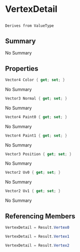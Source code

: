 # VertexDetail

## 
```c#
Derives from ValueType
```

## Summary

No Summary
## Properties

```c#
Vector4 Color { get; set; } 
```
No Summary
```c#
Vector3 Normal { get; set; } 
```
No Summary
```c#
Vector4 Paint0 { get; set; } 
```
No Summary
```c#
Vector4 Paint1 { get; set; } 
```
No Summary
```c#
Vector3 Position { get; set; } 
```
No Summary
```c#
Vector2 Uv0 { get; set; } 
```
No Summary
```c#
Vector2 Uv1 { get; set; } 
```
No Summary
## Referencing Members

```c#
VertexDetail = Result.Vertex0
```
```c#
VertexDetail = Result.Vertex1
```
```c#
VertexDetail = Result.Vertex2
```
